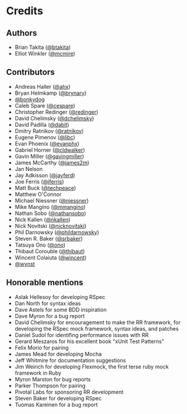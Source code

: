 # Credits

## Authors

* Brian Takita ([@btakita](http://github.com/btakita))
* Elliot Winkler ([@mcmire](http://github.com/mcmire))


## Contributors

* Andreas Haller ([@ahx](http://github.com/ahx))
* Bryan Helmkamp ([@brynary](http://github.com/brynary))
* [@bonkydog](http://github.com/bonkydog)
* Caleb Spare ([@cespare](http://github.com/cespare))
* Christopher Redinger ([@redinger](http://github.com/redinger))
* David Chelimsky ([@dchelimsky](http://github.com/dchelimsky))
* David Padilla ([@dabit](http://github.com/dabit))
* Dmitry Ratnikov ([@ratnikov](http://github.com/ratnikov))
* Eugene Pimenov ([@libc](http://github.com/libc))
* Evan Phoenix ([@evanphx](http://github.com/evanphx))
* Gabriel Horner ([@cldwalker](http://github.com/cldwalker))
* Gavin Miller ([@gavingmiller](http://github.com/gavingmiller))
* James McCarthy ([@james2m](http://github.com/james2m))
* Jan Nelson
* Jay Adkisson ([@jayferd](http://github.com/jayferd))
* Joe Ferris ([@jferris](http://github.com/jferris))
* Matt Buck ([@techpeace](http://github.com/techpeace))
* Matthew O'Connor
* Michael Niessner ([@niessner](http://github.com/niessner))
* Mike Mangino ([@mmangino](http://github.com/mmangino))
* Nathan Sobo ([@nathansobo](http://github.com/nathansobo))
* Nick Kallen ([@nkallen](http://github.com/nkallen))
* Nick Novitski ([@nicknovitski](http://github.com/nicknovitski))
* Phil Darnowsky ([@phildarnowsky](http://github.com/phildarnowsky))
* Steven R. Baker ([@srbaker](http://github.com/srbaker))
* Tatsuya Ono ([@ono](http://github.com/ono))
* Thibaut Corouble ([@thibaut](http://github.com/thibaut))
* Wincent Colaiuta ([@wincent](http://github.com/wincent))
* [@wynst](http://github.com/wynst)


## Honorable mentions

* Aslak Hellesoy for developing RSpec
* Dan North for syntax ideas
* Dave Astels for some BDD inspiration
* Dave Myron for a bug report
* David Chelimsky for encouragement to make the RR framework, for developing the
  RSpec mock framework, syntax ideas, and patches
* Daniel Sudol for identifing performance issues with RR
* Gerard Meszaros for his excellent book "xUnit Test Patterns"
* Felix Morio for pairing
* James Mead for developing Mocha
* Jeff Whitmire for documentation suggestions
* Jim Weirich for developing Flexmock, the first terse ruby mock framework in
  Ruby
* Myron Marston for bug reports
* Parker Thompson for pairing
* Pivotal Labs for sponsoring RR development
* Steven Baker for developing RSpec
* Tuomas Kareinen for a bug report
